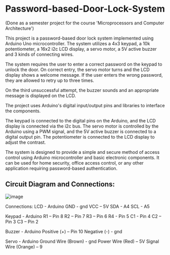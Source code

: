 # Password-based-Door-Lock-System
(Done as a semester project for the course 'Microprocessors and Computer Architecture')

This project is a password-based door lock system implemented using Arduino Uno microcontroller. The system utilizes a 4x3 keypad, a 10k potentiometer, a 16x2 i2c LCD display, a servo motor, a 5V active buzzer and 3 kinds of connecting wires.  

The system requires the user to enter a correct password on the keypad to unlock the door. On correct entry, the servo motor turns and the LCD display shows a welcome message. If the user enters the wrong password, they are allowed to retry up to three 
times. 

On the third unsuccessful attempt, the buzzer sounds and an appropriate message is displayed on the LCD.  

The project uses Arduino's digital input/output pins and libraries to interface the components.   

The keypad is connected to the digital pins on the Arduino, and the LCD display is connected via the i2c bus. The servo motor is controlled by the Arduino using a PWM signal, and the 5V active buzzer is connected to a digital output pin. The potentiometer is connected to the LCD display to adjust the contrast.  

The system is designed to provide a simple and secure method of access control using Arduino microcontroller and basic electronic components. It can be used for home security, office access control, or any other application requiring password-based authentication.

## Circuit Diagram and Connections:
![image](https://github.com/sreenidhi-n/Password-based-Door-Lock-System/assets/95966587/3dbeb49e-72fc-4cc7-98b3-74009d88e3f0)

Connections: 
LCD - Arduino
GND - gnd
VCC – 5V
SDA - A4
SCL - A5

Keypad - Arduino
    R1 – Pin 8
    R2 – Pin 7
    R3 – Pin 6
    R4 - Pin 5
    C1 - Pin 4
    C2 – Pin 3
    C3 – Pin 2

Buzzer - Arduino
    Positive (+) – Pin 10
    Negative (-) - gnd 

Servo - Arduino
    Ground Wire (Brown) - gnd
    Power Wire (Red) – 5V
    Signal Wire (Orange) – 9
